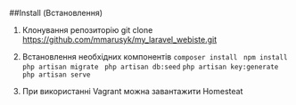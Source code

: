 
##Install (Встановлення)

1. Клонування репозиторію
    git clone https://github.com/mmarusyk/my_laravel_webiste.git

3. Встановлення необхідних компонентів
   ``` composer install ```
   ```  npm install ```
    ``` php artisan migrate ```
   ```  php artisan db:seed ```
    ``` php artisan key:generate ```
   ```  php artisan serve  ```

4. При використанні Vagrant можна завантажити Homesteat   

